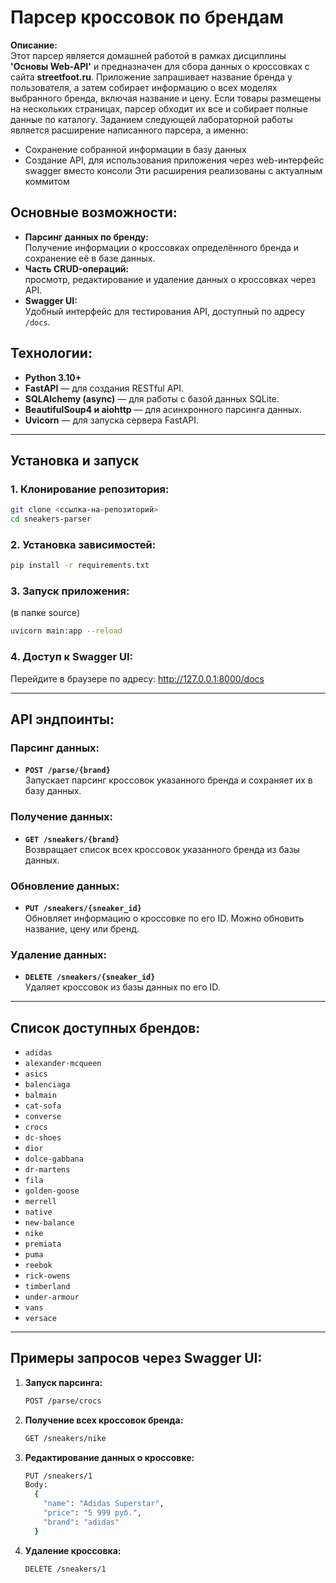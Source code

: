 # Парсер кроссовок по брендам

**Описание:**  
Этот парсер является домашней работой в рамках дисциплины **'Основы Web-API'** и предназначен для сбора данных о кроссовках с сайта **streetfoot.ru**. Приложение запрашивает название бренда у пользователя, а затем собирает информацию о всех моделях выбранного бренда, включая название и цену. Если товары размещены на нескольких страницах, парсер обходит их все и собирает полные данные по каталогу.
Заданием следующей лабораторной работы является расширение написанного парсера, а именно:
- Сохранение собранной информации в базу данных
- Создание API, для использования приложения через web-интерфейс swagger вместо консоли
Эти расширения реализованы с актуалным коммитом

## Основные возможности:

- **Парсинг данных по бренду:**  
  Получение информации о кроссовках определённого бренда и сохранение её в базе данных.
- **Часть CRUD-операций:**  
  просмотр, редактирование и удаление данных о кроссовках через API.
- **Swagger UI:**  
  Удобный интерфейс для тестирования API, доступный по адресу `/docs`.

## Технологии:

- **Python 3.10+**
- **FastAPI** — для создания RESTful API.
- **SQLAlchemy (async)** — для работы с базой данных SQLite.
- **BeautifulSoup4 и aiohttp** — для асинхронного парсинга данных.
- **Uvicorn** — для запуска сервера FastAPI.

---

## Установка и запуск

### 1. Клонирование репозитория:

```bash
git clone <ссылка-на-репозиторий>
cd sneakers-parser
```

### 2. Установка зависимостей:

```bash
pip install -r requirements.txt
```

### 3. Запуск приложения:
(в папке source)
```bash
uvicorn main:app --reload
```

### 4. Доступ к Swagger UI:

Перейдите в браузере по адресу:
<http://127.0.0.1:8000/docs>

---

## API эндпоинты:

### Парсинг данных:
- **`POST /parse/{brand}`**  
  Запускает парсинг кроссовок указанного бренда и сохраняет их в базу данных.

### Получение данных:
- **`GET /sneakers/{brand}`**  
  Возвращает список всех кроссовок указанного бренда из базы данных.

### Обновление данных:
- **`PUT /sneakers/{sneaker_id}`**  
  Обновляет информацию о кроссовке по его ID. Можно обновить название, цену или бренд.

### Удаление данных:
- **`DELETE /sneakers/{sneaker_id}`**  
  Удаляет кроссовок из базы данных по его ID.

---

## Список доступных брендов:

- `adidas`
- `alexander-mcqueen`
- `asics`
- `balenciaga`
- `balmain`
- `cat-sofa`
- `converse`
- `crocs`
- `dc-shoes`
- `dior`
- `dolce-gabbana`
- `dr-martens`
- `fila`
- `golden-goose`
- `merrell`
- `native`
- `new-balance`
- `nike`
- `premiata`
- `puma`
- `reebok`
- `rick-owens`
- `timberland`
- `under-armour`
- `vans`
- `versace`

---

## Примеры запросов через Swagger UI:

1. **Запуск парсинга:**
   ```bash
   POST /parse/crocs
   ```

2. **Получение всех кроссовок бренда:**
   ```bash
   GET /sneakers/nike
   ```

3. **Редактирование данных о кроссовке:**
    ```bash
    PUT /sneakers/1
    Body: 
      {
        "name": "Adidas Superstar",
        "price": "5 999 руб.",
        "brand": "adidas"   
      }
   ```

4. **Удаление кроссовка:**
   ```bash
   DELETE /sneakers/1
   ```

